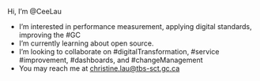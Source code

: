 Hi, I’m @CeeLau
- I’m interested in performance measurement, applying digital standards, improving the #GC
- I’m currently learning about open source.
- I’m looking to collaborate on #digitalTransformation, #service #improvement, #dashboards, and #changeManagement
- You may reach me at christine.lau@tbs-sct.gc.ca

<!---
CeeLau/CeeLau is a ✨ special ✨ repository because its `README.md` (this file) appears on your GitHub profile.
You can click the Preview link to take a look at your changes.
--->
